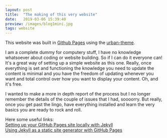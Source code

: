 ```yaml
---
layout: post
title:  "The making of this very website"
date:   2019-03-06 15:39:40
preview: /images/blog1mini.jpg
tags: website
---
```


This website was built in <a href="https://pages.github.com/">Github Pages</a> using the <a href="https://github.com/midzer/urban-theme">urban-theme</a>.

I am a complete dummy for computery stuff, I have no knowledge whatsoever about coding or website building. So if I can do it everyone can! It's a great way of setting up a simple website as this one. Really, once everything is set and functioning the knowledge you need to update the content is minimal and you have the freedom of updating whenever you want and total control over how you want to display your content. Oh, and it's free.

I wanted to make a more in depth report of the process but I no longer remember the details of the couple of issues that I had, soooorry. But really, once you get past the lingo, have everything installed and learn the very basics you are ready to rock and roll.

Here some useful links:<br>
<a href="https://help.github.com/en/articles/setting-up-your-github-pages-site-locally-with-jekyll">Setting up your GitHub Pages site locally with Jekyll</a><br>
<a href="https://help.github.com/en/articles/using-jekyll-as-a-static-site-generator-with-github-pages">Using Jekyll as a static site generator with GitHub Pages</a><br>
